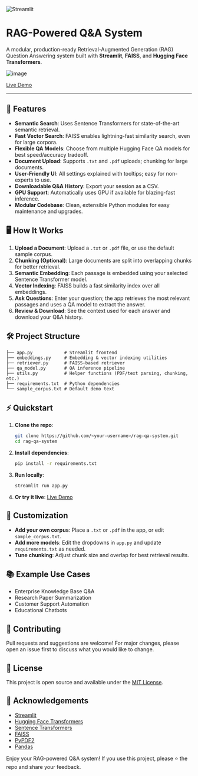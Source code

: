 ﻿![Streamlit](https://img.shields.io/badge/Streamlit-Live%20Demo-brightgreen?logo=streamlit)

# RAG-Powered Q\&A System

A modular, production-ready Retrieval-Augmented Generation (RAG) Question Answering system built with **Streamlit**, **FAISS**, and **Hugging Face Transformers**.

![image](https://github.com/user-attachments/assets/5a5886b9-34bd-4faf-b5ba-4f4e089de5b5)


[Live Demo](https://rag-chatbot-reddykarthikeya1.streamlit.app)

---

## 🚀 Features

* **Semantic Search**: Uses Sentence Transformers for state-of-the-art semantic retrieval.
* **Fast Vector Search**: FAISS enables lightning-fast similarity search, even for large corpora.
* **Flexible QA Models**: Choose from multiple Hugging Face QA models for best speed/accuracy tradeoff.
* **Document Upload**: Supports `.txt` and `.pdf` uploads; chunking for large documents.
* **User-Friendly UI**: All settings explained with tooltips; easy for non-experts to use.
* **Downloadable Q\&A History**: Export your session as a CSV.
* **GPU Support**: Automatically uses GPU if available for blazing-fast inference.
* **Modular Codebase**: Clean, extensible Python modules for easy maintenance and upgrades.

## 🖥️ How It Works

1. **Upload a Document**: Upload a `.txt` or `.pdf` file, or use the default sample corpus.
2. **Chunking (Optional)**: Large documents are split into overlapping chunks for better retrieval.
3. **Semantic Embedding**: Each passage is embedded using your selected Sentence Transformer model.
4. **Vector Indexing**: FAISS builds a fast similarity index over all embeddings.
5. **Ask Questions**: Enter your question; the app retrieves the most relevant passages and uses a QA model to extract the answer.
6. **Review & Download**: See the context used for each answer and download your Q\&A history.

## 🛠️ Project Structure

```text
├── app.py            # Streamlit frontend
├── embeddings.py     # Embedding & vector indexing utilities
├── retriever.py      # FAISS-based retriever
├── qa_model.py       # QA inference pipeline
├── utils.py          # Helper functions (PDF/text parsing, chunking, etc.)
├── requirements.txt  # Python dependencies
└── sample_corpus.txt # Default demo text
```

## ⚡ Quickstart

1. **Clone the repo**:

   ```bash
   git clone https://github.com/<your-username>/rag-qa-system.git
   cd rag-qa-system
   ```

2. **Install dependencies**:

   ```bash
   pip install -r requirements.txt
   ```

3. **Run locally**:

   ```bash
   streamlit run app.py
   ```

4. **Or try it live**: [Live Demo](https://rag-chatbot-reddykarthikeya1.streamlit.app)

## 🧩 Customization

* **Add your own corpus**: Place a `.txt` or `.pdf` in the app, or edit `sample_corpus.txt`.
* **Add more models**: Edit the dropdowns in `app.py` and update `requirements.txt` as needed.
* **Tune chunking**: Adjust chunk size and overlap for best retrieval results.

## 📚 Example Use Cases

* Enterprise Knowledge Base Q\&A
* Research Paper Summarization
* Customer Support Automation
* Educational Chatbots

## 🤝 Contributing

Pull requests and suggestions are welcome! For major changes, please open an issue first to discuss what you would like to change.

## 📄 License

This project is open source and available under the [MIT License](LICENSE).

## 🙏 Acknowledgements

* [Streamlit](https://streamlit.io/)
* [Hugging Face Transformers](https://huggingface.co/)
* [Sentence Transformers](https://www.sbert.net/)
* [FAISS](https://github.com/facebookresearch/faiss)
* [PyPDF2](https://pypi.org/project/PyPDF2/)
* [Pandas](https://pandas.pydata.org/)

Enjoy your RAG-powered Q\&A system! If you use this project, please ⭐️ the repo and share your feedback.
